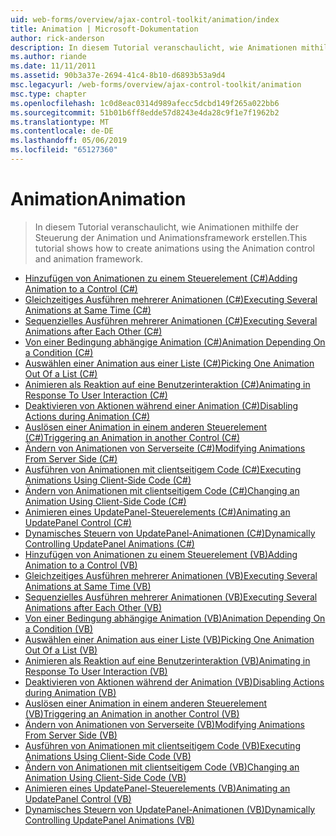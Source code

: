 ```yaml
---
uid: web-forms/overview/ajax-control-toolkit/animation/index
title: Animation | Microsoft-Dokumentation
author: rick-anderson
description: In diesem Tutorial veranschaulicht, wie Animationen mithilfe der Steuerung der Animation und Animationsframework erstellen.
ms.author: riande
ms.date: 11/11/2011
ms.assetid: 90b3a37e-2694-41c4-8b10-d6893b53a9d4
msc.legacyurl: /web-forms/overview/ajax-control-toolkit/animation
msc.type: chapter
ms.openlocfilehash: 1c0d8eac0314d989afecc5dcbd149f265a022bb6
ms.sourcegitcommit: 51b01b6ff8edde57d8243e4da28c9f1e7f1962b2
ms.translationtype: MT
ms.contentlocale: de-DE
ms.lasthandoff: 05/06/2019
ms.locfileid: "65127360"
---
```

# <a name="animation"></a><span data-ttu-id="13322-103">Animation</span><span class="sxs-lookup"><span data-stu-id="13322-103">Animation</span></span>

> <span data-ttu-id="13322-104">In diesem Tutorial veranschaulicht, wie Animationen mithilfe der Steuerung der Animation und Animationsframework erstellen.</span><span class="sxs-lookup"><span data-stu-id="13322-104">This tutorial shows how to create animations using the Animation control and animation framework.</span></span>

- [<span data-ttu-id="13322-105">Hinzufügen von Animationen zu einem Steuerelement (C#)</span><span class="sxs-lookup"><span data-stu-id="13322-105">Adding Animation to a Control (C#)</span></span>](adding-animation-to-a-control-cs.md)
- [<span data-ttu-id="13322-106">Gleichzeitiges Ausführen mehrerer Animationen (C#)</span><span class="sxs-lookup"><span data-stu-id="13322-106">Executing Several Animations at Same Time (C#)</span></span>](executing-several-animations-at-the-same-time-cs.md)
- [<span data-ttu-id="13322-107">Sequenzielles Ausführen mehrerer Animationen (C#)</span><span class="sxs-lookup"><span data-stu-id="13322-107">Executing Several Animations after Each Other (C#)</span></span>](executing-several-animations-after-each-other-cs.md)
- [<span data-ttu-id="13322-108">Von einer Bedingung abhängige Animation (C#)</span><span class="sxs-lookup"><span data-stu-id="13322-108">Animation Depending On a Condition (C#)</span></span>](animation-depending-on-a-condition-cs.md)
- [<span data-ttu-id="13322-109">Auswählen einer Animation aus einer Liste (C#)</span><span class="sxs-lookup"><span data-stu-id="13322-109">Picking One Animation Out Of a List (C#)</span></span>](picking-one-animation-out-of-a-list-cs.md)
- [<span data-ttu-id="13322-110">Animieren als Reaktion auf eine Benutzerinteraktion (C#)</span><span class="sxs-lookup"><span data-stu-id="13322-110">Animating in Response To User Interaction (C#)</span></span>](animating-in-response-to-user-interaction-cs.md)
- [<span data-ttu-id="13322-111">Deaktivieren von Aktionen während einer Animation (C#)</span><span class="sxs-lookup"><span data-stu-id="13322-111">Disabling Actions during Animation (C#)</span></span>](disabling-actions-during-animation-cs.md)
- [<span data-ttu-id="13322-112">Auslösen einer Animation in einem anderen Steuerelement (C#)</span><span class="sxs-lookup"><span data-stu-id="13322-112">Triggering an Animation in another Control (C#)</span></span>](triggering-an-animation-in-another-control-cs.md)
- [<span data-ttu-id="13322-113">Ändern von Animationen von Serverseite (C#)</span><span class="sxs-lookup"><span data-stu-id="13322-113">Modifying Animations From Server Side (C#)</span></span>](modifying-animations-from-the-server-side-cs.md)
- [<span data-ttu-id="13322-114">Ausführen von Animationen mit clientseitigem Code (C#)</span><span class="sxs-lookup"><span data-stu-id="13322-114">Executing Animations Using Client-Side Code (C#)</span></span>](executing-animations-using-client-side-code-cs.md)
- [<span data-ttu-id="13322-115">Ändern von Animationen mit clientseitigem Code (C#)</span><span class="sxs-lookup"><span data-stu-id="13322-115">Changing an Animation Using Client-Side Code (C#)</span></span>](changing-an-animation-using-client-side-code-cs.md)
- [<span data-ttu-id="13322-116">Animieren eines UpdatePanel-Steuerelements (C#)</span><span class="sxs-lookup"><span data-stu-id="13322-116">Animating an UpdatePanel Control (C#)</span></span>](animating-an-updatepanel-control-cs.md)
- [<span data-ttu-id="13322-117">Dynamisches Steuern von UpdatePanel-Animationen (C#)</span><span class="sxs-lookup"><span data-stu-id="13322-117">Dynamically Controlling UpdatePanel Animations (C#)</span></span>](dynamically-controlling-updatepanel-animations-cs.md)
- [<span data-ttu-id="13322-118">Hinzufügen von Animationen zu einem Steuerelement (VB)</span><span class="sxs-lookup"><span data-stu-id="13322-118">Adding Animation to a Control (VB)</span></span>](adding-animation-to-a-control-vb.md)
- [<span data-ttu-id="13322-119">Gleichzeitiges Ausführen mehrerer Animationen (VB)</span><span class="sxs-lookup"><span data-stu-id="13322-119">Executing Several Animations at Same Time (VB)</span></span>](executing-several-animations-at-the-same-time-vb.md)
- [<span data-ttu-id="13322-120">Sequenzielles Ausführen mehrerer Animationen (VB)</span><span class="sxs-lookup"><span data-stu-id="13322-120">Executing Several Animations after Each Other (VB)</span></span>](executing-several-animations-after-each-other-vb.md)
- [<span data-ttu-id="13322-121">Von einer Bedingung abhängige Animation (VB)</span><span class="sxs-lookup"><span data-stu-id="13322-121">Animation Depending On a Condition (VB)</span></span>](animation-depending-on-a-condition-vb.md)
- [<span data-ttu-id="13322-122">Auswählen einer Animation aus einer Liste (VB)</span><span class="sxs-lookup"><span data-stu-id="13322-122">Picking One Animation Out Of a List (VB)</span></span>](picking-one-animation-out-of-a-list-vb.md)
- [<span data-ttu-id="13322-123">Animieren als Reaktion auf eine Benutzerinteraktion (VB)</span><span class="sxs-lookup"><span data-stu-id="13322-123">Animating in Response To User Interaction (VB)</span></span>](animating-in-response-to-user-interaction-vb.md)
- [<span data-ttu-id="13322-124">Deaktivieren von Aktionen während der Animation (VB)</span><span class="sxs-lookup"><span data-stu-id="13322-124">Disabling Actions during Animation (VB)</span></span>](disabling-actions-during-animation-vb.md)
- [<span data-ttu-id="13322-125">Auslösen einer Animation in einem anderen Steuerelement (VB)</span><span class="sxs-lookup"><span data-stu-id="13322-125">Triggering an Animation in another Control (VB)</span></span>](triggering-an-animation-in-another-control-vb.md)
- [<span data-ttu-id="13322-126">Ändern von Animationen von Serverseite (VB)</span><span class="sxs-lookup"><span data-stu-id="13322-126">Modifying Animations From Server Side (VB)</span></span>](modifying-animations-from-the-server-side-vb.md)
- [<span data-ttu-id="13322-127">Ausführen von Animationen mit clientseitigem Code (VB)</span><span class="sxs-lookup"><span data-stu-id="13322-127">Executing Animations Using Client-Side Code (VB)</span></span>](executing-animations-using-client-side-code-vb.md)
- [<span data-ttu-id="13322-128">Ändern von Animationen mit clientseitigem Code (VB)</span><span class="sxs-lookup"><span data-stu-id="13322-128">Changing an Animation Using Client-Side Code (VB)</span></span>](changing-an-animation-using-client-side-code-vb.md)
- [<span data-ttu-id="13322-129">Animieren eines UpdatePanel-Steuerelements (VB)</span><span class="sxs-lookup"><span data-stu-id="13322-129">Animating an UpdatePanel Control (VB)</span></span>](animating-an-updatepanel-control-vb.md)
- [<span data-ttu-id="13322-130">Dynamisches Steuern von UpdatePanel-Animationen (VB)</span><span class="sxs-lookup"><span data-stu-id="13322-130">Dynamically Controlling UpdatePanel Animations (VB)</span></span>](dynamically-controlling-updatepanel-animations-vb.md)
